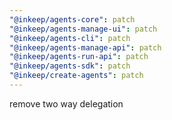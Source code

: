 ```yaml
---
"@inkeep/agents-core": patch
"@inkeep/agents-manage-ui": patch
"@inkeep/agents-cli": patch
"@inkeep/agents-manage-api": patch
"@inkeep/agents-run-api": patch
"@inkeep/agents-sdk": patch
"@inkeep/create-agents": patch
---
```


remove two way delegation
